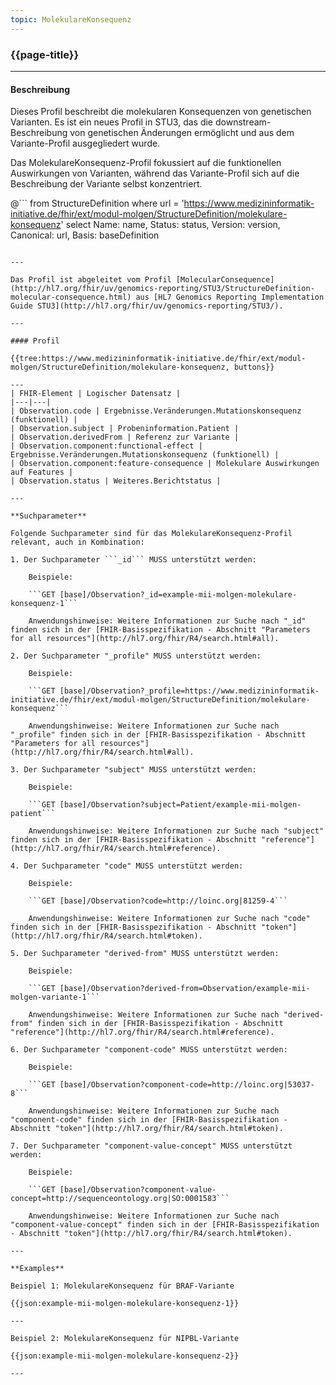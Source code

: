 ```yaml
---
topic: MolekulareKonsequenz
---
```


### {{page-title}}

---

#### Beschreibung

Dieses Profil beschreibt die molekularen Konsequenzen von genetischen Varianten. Es ist ein neues Profil in STU3, das die downstream-Beschreibung von genetischen Änderungen ermöglicht und aus dem Variante-Profil ausgegliedert wurde.

Das MolekulareKonsequenz-Profil fokussiert auf die funktionellen Auswirkungen von Varianten, während das Variante-Profil sich auf die Beschreibung der Variante selbst konzentriert.

@```
from 
    StructureDefinition 
where 
    url = 'https://www.medizininformatik-initiative.de/fhir/ext/modul-molgen/StructureDefinition/molekulare-konsequenz' 
select 
    Name: name, Status: status, Version: version, Canonical: url, Basis: baseDefinition
```

---

Das Profil ist abgeleitet vom Profil [MolecularConsequence](http://hl7.org/fhir/uv/genomics-reporting/STU3/StructureDefinition-molecular-consequence.html) aus [HL7 Genomics Reporting Implementation Guide STU3](http://hl7.org/fhir/uv/genomics-reporting/STU3/).

---

#### Profil

{{tree:https://www.medizininformatik-initiative.de/fhir/ext/modul-molgen/StructureDefinition/molekulare-konsequenz, buttons}}

---
| FHIR-Element | Logischer Datensatz |
|---|---|
| Observation.code | Ergebnisse.Veränderungen.Mutationskonsequenz (funktionell) |
| Observation.subject | Probeninformation.Patient |
| Observation.derivedFrom | Referenz zur Variante |
| Observation.component:functional-effect | Ergebnisse.Veränderungen.Mutationskonsequenz (funktionell) |
| Observation.component:feature-consequence | Molekulare Auswirkungen auf Features |
| Observation.status | Weiteres.Berichtstatus |

---

**Suchparameter**

Folgende Suchparameter sind für das MolekulareKonsequenz-Profil relevant, auch in Kombination:

1. Der Suchparameter ```_id``` MUSS unterstützt werden:

    Beispiele: 

    ```GET [base]/Observation?_id=example-mii-molgen-molekulare-konsequenz-1```

    Anwendungshinweise: Weitere Informationen zur Suche nach "_id" finden sich in der [FHIR-Basisspezifikation - Abschnitt "Parameters for all resources"](http://hl7.org/fhir/R4/search.html#all).

2. Der Suchparameter "_profile" MUSS unterstützt werden:

    Beispiele:
    
    ```GET [base]/Observation?_profile=https://www.medizininformatik-initiative.de/fhir/ext/modul-molgen/StructureDefinition/molekulare-konsequenz```

    Anwendungshinweise: Weitere Informationen zur Suche nach "_profile" finden sich in der [FHIR-Basisspezifikation - Abschnitt "Parameters for all resources"](http://hl7.org/fhir/R4/search.html#all).

3. Der Suchparameter "subject" MUSS unterstützt werden:

    Beispiele:

    ```GET [base]/Observation?subject=Patient/example-mii-molgen-patient```

    Anwendungshinweise: Weitere Informationen zur Suche nach "subject" finden sich in der [FHIR-Basisspezifikation - Abschnitt "reference"](http://hl7.org/fhir/R4/search.html#reference).

4. Der Suchparameter "code" MUSS unterstützt werden:

    Beispiele:

    ```GET [base]/Observation?code=http://loinc.org|81259-4```

    Anwendungshinweise: Weitere Informationen zur Suche nach "code" finden sich in der [FHIR-Basisspezifikation - Abschnitt "token"](http://hl7.org/fhir/R4/search.html#token).

5. Der Suchparameter "derived-from" MUSS unterstützt werden:

    Beispiele:

    ```GET [base]/Observation?derived-from=Observation/example-mii-molgen-variante-1```

    Anwendungshinweise: Weitere Informationen zur Suche nach "derived-from" finden sich in der [FHIR-Basisspezifikation - Abschnitt "reference"](http://hl7.org/fhir/R4/search.html#reference).

6. Der Suchparameter "component-code" MUSS unterstützt werden:

    Beispiele:

    ```GET [base]/Observation?component-code=http://loinc.org|53037-8```

    Anwendungshinweise: Weitere Informationen zur Suche nach "component-code" finden sich in der [FHIR-Basisspezifikation - Abschnitt "token"](http://hl7.org/fhir/R4/search.html#token).

7. Der Suchparameter "component-value-concept" MUSS unterstützt werden:

    Beispiele:

    ```GET [base]/Observation?component-value-concept=http://sequenceontology.org|SO:0001583```

    Anwendungshinweise: Weitere Informationen zur Suche nach "component-value-concept" finden sich in der [FHIR-Basisspezifikation - Abschnitt "token"](http://hl7.org/fhir/R4/search.html#token).

--- 

**Examples**

Beispiel 1: MolekulareKonsequenz für BRAF-Variante

{{json:example-mii-molgen-molekulare-konsequenz-1}}

---

Beispiel 2: MolekulareKonsequenz für NIPBL-Variante

{{json:example-mii-molgen-molekulare-konsequenz-2}}

---